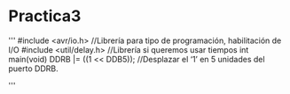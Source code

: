 # Practica3
'''
#include <avr/io.h>       //Librería para tipo de programación, habilitación de I/O
#include <util/delay.h>   //Librería si queremos usar tiempos
int main(void) 
DDRB |= ((1 << DDB5));    //Desplazar el ‘1’ en 5 unidades del puerto DDRB.

'''
